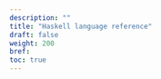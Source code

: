 ```yaml
---
description: ""
title: "Haskell language reference"
draft: false
weight: 200
bref:
toc: true
---
```


